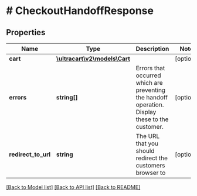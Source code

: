 # # CheckoutHandoffResponse

## Properties

Name | Type | Description | Notes
------------ | ------------- | ------------- | -------------
**cart** | [**\ultracart\v2\models\Cart**](Cart.md) |  | [optional]
**errors** | **string[]** | Errors that occurred which are preventing the handoff operation.  Display these to the customer. | [optional]
**redirect_to_url** | **string** | The URL that you should redirect the customers browser to | [optional]

[[Back to Model list]](../../README.md#models) [[Back to API list]](../../README.md#endpoints) [[Back to README]](../../README.md)
